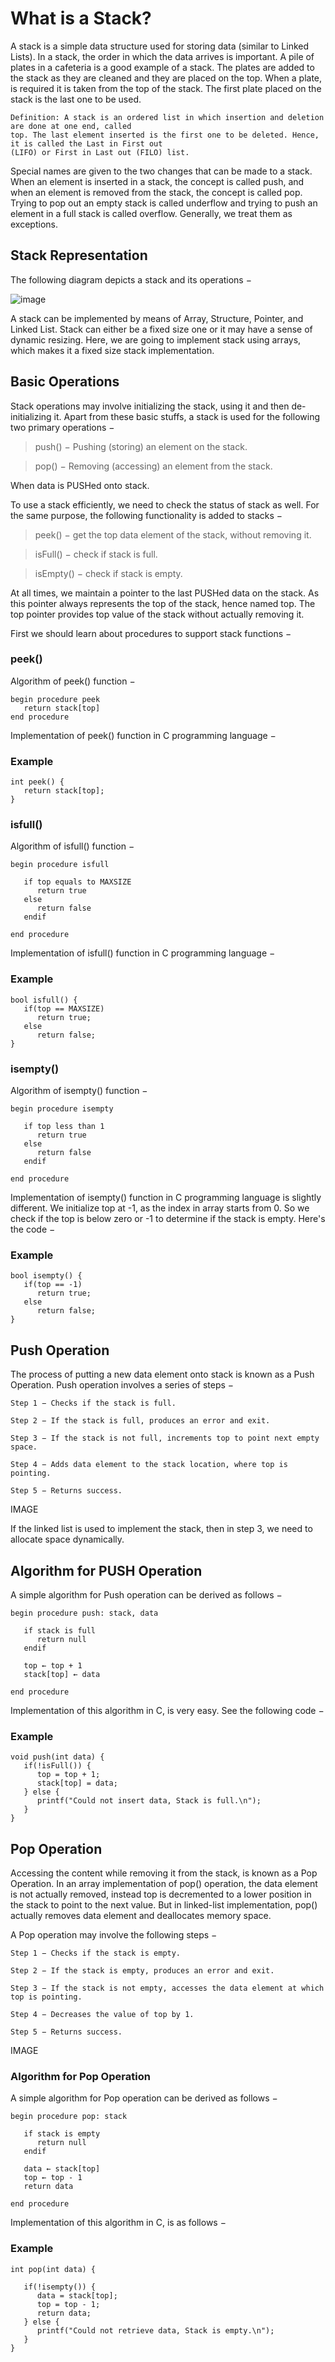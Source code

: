 
# What is a Stack?

A stack is a simple data structure used for storing data (similar to Linked Lists). In a stack, the
order in which the data arrives is important. A pile of plates in a cafeteria is a good example of a
stack. The plates are added to the stack as they are cleaned and they are placed on the top. When a
plate, is required it is taken from the top of the stack. The first plate placed on the stack is the last
one to be used.
```
Definition: A stack is an ordered list in which insertion and deletion are done at one end, called
top. The last element inserted is the first one to be deleted. Hence, it is called the Last in First out
(LIFO) or First in Last out (FILO) list.
```
Special names are given to the two changes that can be made to a stack. When an element is
inserted in a stack, the concept is called push, and when an element is removed from the stack, the
concept is called pop. Trying to pop out an empty stack is called underflow and trying to push an
element in a full stack is called overflow. Generally, we treat them as exceptions. 

## Stack Representation
The following diagram depicts a stack and its operations −

![image](https://user-images.githubusercontent.com/47218880/52585587-c9aad200-2dfa-11e9-9598-4f90371d6734.png)

A stack can be implemented by means of Array, Structure, Pointer, and Linked List.
Stack can either be a fixed size one or it may have a sense of dynamic resizing.
Here, we are going to implement stack using arrays, which makes it a fixed size stack implementation.

## Basic Operations
Stack operations may involve initializing the stack, using it and then de-initializing it. 
Apart from these basic stuffs, a stack is used for the following two primary operations −

> push() − Pushing (storing) an element on the stack.

> pop() − Removing (accessing) an element from the stack.

When data is PUSHed onto stack.

To use a stack efficiently, we need to check the status of stack as well. 
For the same purpose, the following functionality is added to stacks −

> peek() − get the top data element of the stack, without removing it.

> isFull() − check if stack is full.

> isEmpty() − check if stack is empty.

At all times, we maintain a pointer to the last PUSHed data on the stack. As this pointer always represents the top of the stack, hence named top. The top pointer provides top value of the stack without actually removing it.

First we should learn about procedures to support stack functions −

### peek()
Algorithm of peek() function −
```
begin procedure peek
   return stack[top]
end procedure
```
Implementation of peek() function in C programming language −

### Example
```
int peek() {
   return stack[top];
}
```
### isfull()
Algorithm of isfull() function −
```
begin procedure isfull

   if top equals to MAXSIZE
      return true
   else
      return false
   endif
   
end procedure
```
Implementation of isfull() function in C programming language −

### Example
```
bool isfull() {
   if(top == MAXSIZE)
      return true;
   else
      return false;
}
```
### isempty()
Algorithm of isempty() function −
```
begin procedure isempty

   if top less than 1
      return true
   else
      return false
   endif
   
end procedure
```
Implementation of isempty() function in C programming language is slightly different. 
We initialize top at -1, as the index in array starts from 0. 
So we check if the top is below zero or -1 to determine if the stack is empty. Here's the code −

### Example
```
bool isempty() {
   if(top == -1)
      return true;
   else
      return false;
}
```
## Push Operation
The process of putting a new data element onto stack is known as a Push Operation. Push operation involves a series of steps −
```
Step 1 − Checks if the stack is full.

Step 2 − If the stack is full, produces an error and exit.

Step 3 − If the stack is not full, increments top to point next empty space.

Step 4 − Adds data element to the stack location, where top is pointing.

Step 5 − Returns success.
```
IMAGE

If the linked list is used to implement the stack, then in step 3, we need to allocate space dynamically.

## Algorithm for PUSH Operation
A simple algorithm for Push operation can be derived as follows −
```
begin procedure push: stack, data

   if stack is full
      return null
   endif
   
   top ← top + 1
   stack[top] ← data

end procedure
```
Implementation of this algorithm in C, is very easy. See the following code −

### Example
```
void push(int data) {
   if(!isFull()) {
      top = top + 1;   
      stack[top] = data;
   } else {
      printf("Could not insert data, Stack is full.\n");
   }
}
```
## Pop Operation
Accessing the content while removing it from the stack, is known as a Pop Operation. In an array implementation of pop() operation, the data element is not actually removed, instead top is decremented to a lower position in the stack to point to the next value. But in linked-list implementation, pop() actually removes data element and deallocates memory space.

A Pop operation may involve the following steps −
```
Step 1 − Checks if the stack is empty.

Step 2 − If the stack is empty, produces an error and exit.

Step 3 − If the stack is not empty, accesses the data element at which top is pointing.

Step 4 − Decreases the value of top by 1.

Step 5 − Returns success.
```
IMAGE

### Algorithm for Pop Operation
A simple algorithm for Pop operation can be derived as follows −
```
begin procedure pop: stack

   if stack is empty
      return null
   endif
   
   data ← stack[top]
   top ← top - 1
   return data

end procedure
```
Implementation of this algorithm in C, is as follows −

### Example
```
int pop(int data) {

   if(!isempty()) {
      data = stack[top];
      top = top - 1;   
      return data;
   } else {
      printf("Could not retrieve data, Stack is empty.\n");
   }
}

```


